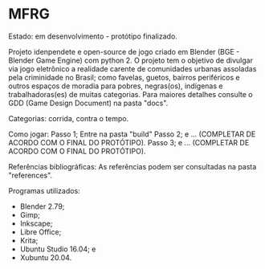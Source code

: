# MFRG


Estado: em desenvolvimento - protótipo finalizado.


Projeto idenpendete e open-source de jogo criado em Blender (BGE - Blender Game Engine) com python 2.
O projeto tem o objetivo de divulgar via jogo eletrônico a realidade carente de comunidades 
urbanas assoladas pela criminidade no Brasil; como favelas, guetos, bairros periféricos e outros 
espaços de moradia para pobres, negras(os), indígenas e trabalhadoras(es) de muitas categorias.
Para maiores detalhes consulte o GDD (Game Design Document) na pasta "docs".


Categorias: corrida, contra o tempo.


Como jogar:
Passo 1; Entre na pasta "build"
Passo 2; e ... (COMPLETAR DE ACORDO COM O FINAL DO PROTÓTIPO).
Passo 3; e ... (COMPLETAR DE ACORDO COM O FINAL DO PROTÓTIPO).


Referências bibliográficas:
As referências podem ser consultadas na pasta "references".


Programas utilizados:
- Blender 2.79;
- Gimp;
- Inkscape;
- Libre Office;
- Krita;
- Ubuntu Studio 16.04; e
- Xubuntu 20.04.


